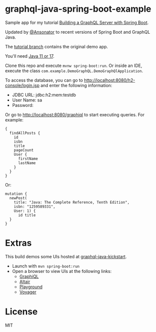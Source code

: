 # graphql-java-spring-boot-example
Sample app for my tutorial [Building a GraphQL Server with Spring Boot](https://app.pluralsight.com/guides/building-a-graphql-server-with-spring-boot). 

Updated by [@Ansonator](https://github.com/Ansonator) to recent versions of Spring Boot and GraphQL Java.

The [tutorial branch](https://github.com/eh3rrera/graphql-java-spring-boot-example/tree/tutorial) contains the original demo app.

You'll need [Java 11 or 17](https://www.oracle.com/java/technologies/downloads/).

Clone this repo and execute `mvnw spring-boot:run`. Or inside an IDE, execute the class `com.example.DemoGraphQL.DemoGraphQlApplication`.

To access the database, you can go to [http://localhost:8080/h2-console/login.jsp](http://localhost:8080/h2-console/login.jsp) and enter the following information:
- JDBC URL: jdbc:h2:mem:testdb
- User Name: sa
- Password: <blank>

Or go to [http://localhost:8080/graphiql](http://localhost:8080/graphiql) to start executing queries. For example:
```
{
  findAllPosts {
    id
    isbn
    title
    pageCount
    User {
      firstName
      lastName
    }
  }
}
```

Or:
```
mutation {
  newPost(
    title: "Java: The Complete Reference, Tenth Edition", 
    isbn: "1259589331", 
    User: 1) {
      id title
  }
}
```

# Extras

This build demos some UIs hosted at [graphql-java-kickstart](https://github.com/graphql-java-kickstart/graphql-spring-boot).
  * Launch with `mvn spring-boot:run`
  * Open a browser to view UIs at the following links:
    * [GraphiQL](http://localhost:8080/graphiql)
    * [Altair](http://localhost:8080/altair)
    * [Playground](http://localhost:8080/playground)  
    * [Voyager](http://localhost:8080/voyager)

# License
MIT
